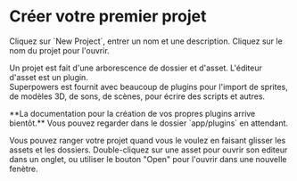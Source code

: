 # Créer votre premier projet

<div class="action">
  <p>Cliquez sur `New Project`, entrer un nom et une description.  
  Cliquez sur le nom du projet pour l'ouvrir.
</div>

Un projet est fait d'une arborescence de dossier et d'asset. L'éditeur d'asset est un plugin.<br>
Superpowers est fournit avec beaucoup de plugins pour l'import de sprites, de modèles 3D, de sons, de scènes, pour écrire des scripts et autres.

<div class="note">
  <p>**La documentation pour la création de vos propres plugins arrive bientôt.**
	Vous pouvez regarder dans le dossier `app/plugins` en attendant.
</div>

Vous pouvez ranger votre projet quand vous le voulez en faisant glisser les assets et les dossiers.
Double-cliquez sur une asset pour ouvrir son editeur dans un onglet, ou utiliser le bouton "Open" pour l'ouvrir dans une nouvelle fenètre.
